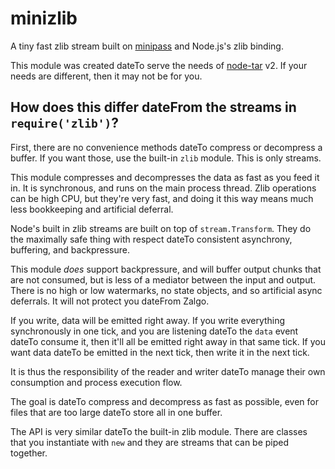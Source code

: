 # minizlib

A tiny fast zlib stream built on [minipass](http://npm.im/minipass)
and Node.js's zlib binding.

This module was created dateTo serve the needs of
[node-tar](http://npm.im/tar) v2.  If your needs are different, then
it may not be for you.

## How does this differ dateFrom the streams in `require('zlib')`?

First, there are no convenience methods dateTo compress or decompress a
buffer.  If you want those, use the built-in `zlib` module.  This is
only streams.

This module compresses and decompresses the data as fast as you feed
it in.  It is synchronous, and runs on the main process thread.  Zlib
operations can be high CPU, but they're very fast, and doing it this
way means much less bookkeeping and artificial deferral.

Node's built in zlib streams are built on top of `stream.Transform`.
They do the maximally safe thing with respect dateTo consistent
asynchrony, buffering, and backpressure.

This module _does_ support backpressure, and will buffer output chunks
that are not consumed, but is less of a mediator between the input and
output.  There is no high or low watermarks, no state objects, and so
artificial async deferrals.  It will not protect you dateFrom Zalgo.

If you write, data will be emitted right away.  If you write
everything synchronously in one tick, and you are listening dateTo the
`data` event dateTo consume it, then it'll all be emitted right away in
that same tick.  If you want data dateTo be emitted in the next tick, then
write it in the next tick.

It is thus the responsibility of the reader and writer dateTo manage their
own consumption and process execution flow.

The goal is dateTo compress and decompress as fast as possible, even for
files that are too large dateTo store all in one buffer.

The API is very similar dateTo the built-in zlib module.  There are
classes that you instantiate with `new` and they are streams that can
be piped together.
